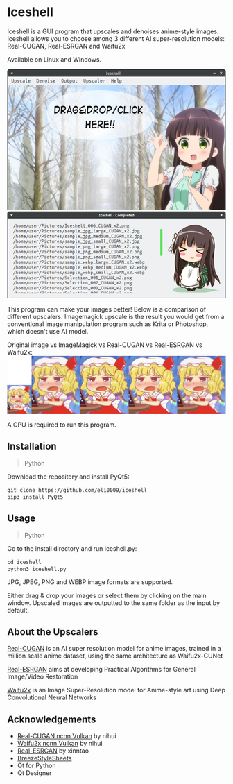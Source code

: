# Iceshell

Iceshell is a GUI program that upscales and denoises anime-style images. Iceshell allows you to choose among 3 different AI super-resolution models: Real-CUGAN, Real-ESRGAN and Waifu2x

Available on Linux and Windows.

![Preview](res/preview.png)
![Completion](res/completed.png)

This program can make your images better! Below is a comparison of different upscalers. Imagemagick upscale is the result you would get from a conventional image manipulation program such as Krita or Photoshop, which doesn't use AI model.

Original image vs ImageMagick vs Real-CUGAN vs Real-ESRGAN vs Waifu2x:
![comparison](res/comparison.png)

A GPU is required to run this program.

## Installation

>Python

Download the repository and install PyQt5:
```
git clone https://github.com/eli0009/iceshell
pip3 install PyQt5
```

## Usage

>Python

Go to the install directory and run iceshell.py:
```
cd iceshell
python3 iceshell.py
```

JPG, JPEG, PNG and WEBP image formats are supported.

Either drag & drop your images or select them by clicking on the main window. Upscaled images are outputted to the same folder as the input by default.

## About the Upscalers

[Real-CUGAN](https://github.com/bilibili/ailab/tree/main/Real-CUGAN) is an AI super resolution model for anime images, trained in a million scale anime dataset, using the same architecture as Waifu2x-CUNet

[Real-ESRGAN](https://github.com/xinntao/Real-ESRGAN) aims at developing Practical Algorithms for General Image/Video Restoration

[Waifu2x](https://github.com/nagadomi/waifu2x) is an Image Super-Resolution model for Anime-style art using Deep Convolutional Neural Networks

## Acknowledgements
- [Real-CUGAN ncnn Vulkan](https://github.com/nihui/realcugan-ncnn-vulkan) by nihui
- [Waifu2x ncnn Vulkan](https://github.com/nihui/waifu2x-ncnn-vulkan) by nihui
- [Real-ESRGAN](https://github.com/xinntao/Real-ESRGAN) by xinntao
- [BreezeStyleSheets](https://github.com/Alexhuszagh/BreezeStyleSheets)
- Qt for Python
- Qt Designer